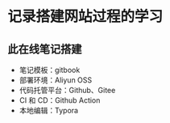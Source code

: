 # 记录搭建网站过程的学习

## 此在线笔记搭建

* 笔记模板：gitbook
* 部署环境：Aliyun OSS
* 代码托管平台：Github、Gitee
* CI 和 CD：Github Action
* 本地编辑：Typora
